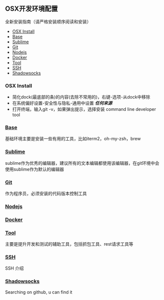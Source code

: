 ## OSX开发环境配置

全新安装指南（请严格安装顺序阅读和安装）

<!-- START doctoc generated TOC please keep comment here to allow auto update -->
<!-- DON'T EDIT THIS SECTION, INSTEAD RE-RUN doctoc TO UPDATE -->


- [OSX Install](#osx-install)
- [Base](#base)
- [Sublime](#sublime)
- [Git](#git)
- [Nodejs](#nodejs)
- [Docker](#docker)
- [Tool](#tool)
- [SSH](#ssh)
- [Shadowsocks](#shadowsocks)

<!-- END doctoc generated TOC please keep comment here to allow auto update -->

### OSX Install

+ 简化dock(最底部的条)的内容(去除不常用的)，右键-选项-从dock中移除
+ 在系统偏好设置-安全性与隐私-通用中设置 ***任何来源***
+ 打开终端，输入git -v，如果弹出提示，选择安装 command line developer tool

### [Base](../osx/base.md)
基础环境主要是安装一些有用的工具，比如iterm2，oh-my-zsh，brew

### [Sublime](../osx/sublime.md)
sublime作为优秀的编辑器，建议所有的文本编辑都使用该编辑器，在git环境中会使用sublime作为默认的编辑器

### [Git](../osx/git.md)
作为程序员，必须安装的代码版本控制工具

### [Nodejs](../osx/nodejs.md)

### [Docker](../osx/docker.md)


### [Tool](../osx/tool.md)
主要是提升开发和测试的辅助工具，包括抓包工具、rest请求工具等

### [SSH](../osx/ssh.md)
SSH 介绍

### [Shadowsocks](../osx/ss.md)

Searching on github, u can find it
